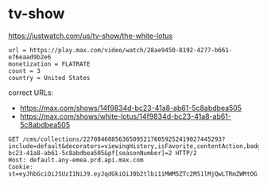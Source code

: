# tv-show

https://justwatch.com/us/tv-show/the-white-lotus

~~~
url = https://play.max.com/video/watch/28ae9450-8192-4277-b661-e76eaad9b2e6
monetization = FLATRATE
count = 3
country = United States
~~~

correct URLs:

- https://max.com/shows/14f9834d-bc23-41a8-ab61-5c8abdbea505
- https://max.com/shows/white-lotus/14f9834d-bc23-41a8-ab61-5c8abdbea505

~~~
GET /cms/collections/227084608563650952176059252419027445293?include=default&decorators=viewingHistory,isFavorite,contentAction,badges&pf[show.id]=14f9834d-bc23-41a8-ab61-5c8abdbea505&pf[seasonNumber]=2 HTTP/2
Host: default.any-emea.prd.api.max.com
Cookie: st=eyJhbGciOiJSUzI1NiJ9.eyJqdGkiOiJ0b2tlbi1iMWM5ZTc2MS1lMjQwLTRmZWMtOG...
~~~
